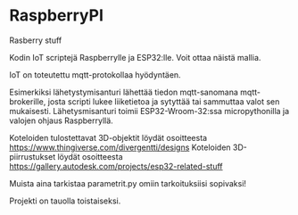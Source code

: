 # RaspberryPI
Rasberry stuff

Kodin IoT scriptejä Raspberrylle ja ESP32:lle. Voit ottaa näistä mallia.

IoT on toteutettu mqtt-protokollaa hyödyntäen.

Esimerkiksi lähetystymisanturi lähettää tiedon mqtt-sanomana mqtt-brokerille, josta scripti lukee liiketietoa ja sytyttää tai sammuttaa valot sen mukaisesti. Lähetysmisanturi toimii ESP32-Wroom-32:ssa micropythonilla ja valojen ohjaus Raspberryllä.

Koteloiden tulostettavat 3D-objektit löydät osoitteesta https://www.thingiverse.com/divergentti/designs Koteloiden 3D-piirrustukset löydät osoitteesta https://gallery.autodesk.com/projects/esp32-related-stuff

Muista aina tarkistaa parametrit.py omiin tarkoituksiisi sopivaksi!

Projekti on tauolla toistaiseksi.
